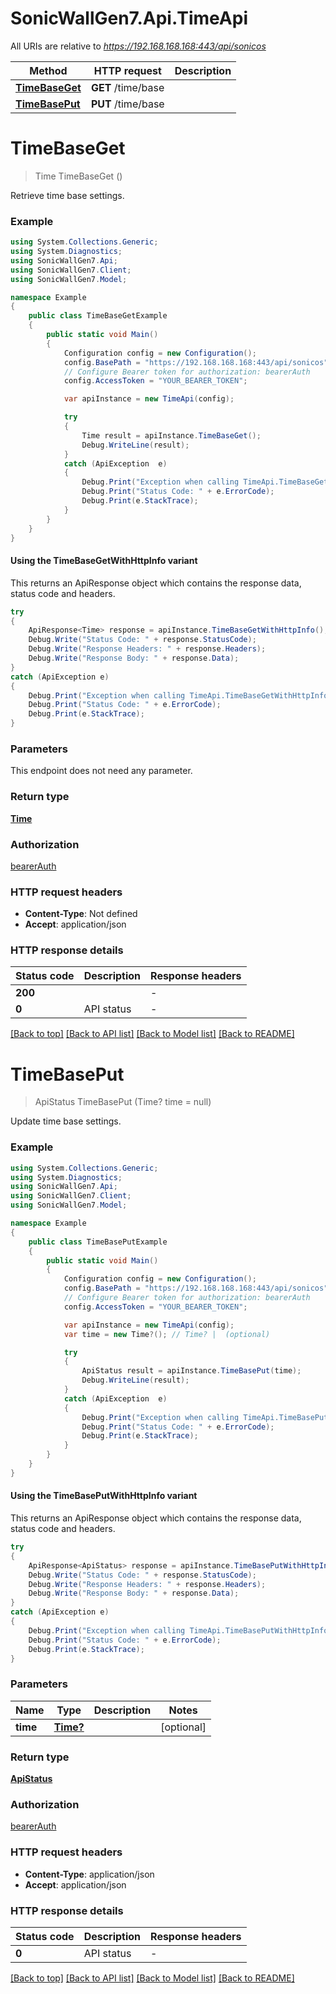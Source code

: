 # SonicWallGen7.Api.TimeApi

All URIs are relative to *https://192.168.168.168:443/api/sonicos*

| Method | HTTP request | Description |
|--------|--------------|-------------|
| [**TimeBaseGet**](TimeApi.md#timebaseget) | **GET** /time/base |  |
| [**TimeBasePut**](TimeApi.md#timebaseput) | **PUT** /time/base |  |

<a id="timebaseget"></a>
# **TimeBaseGet**
> Time TimeBaseGet ()



Retrieve time base settings.

### Example
```csharp
using System.Collections.Generic;
using System.Diagnostics;
using SonicWallGen7.Api;
using SonicWallGen7.Client;
using SonicWallGen7.Model;

namespace Example
{
    public class TimeBaseGetExample
    {
        public static void Main()
        {
            Configuration config = new Configuration();
            config.BasePath = "https://192.168.168.168:443/api/sonicos";
            // Configure Bearer token for authorization: bearerAuth
            config.AccessToken = "YOUR_BEARER_TOKEN";

            var apiInstance = new TimeApi(config);

            try
            {
                Time result = apiInstance.TimeBaseGet();
                Debug.WriteLine(result);
            }
            catch (ApiException  e)
            {
                Debug.Print("Exception when calling TimeApi.TimeBaseGet: " + e.Message);
                Debug.Print("Status Code: " + e.ErrorCode);
                Debug.Print(e.StackTrace);
            }
        }
    }
}
```

#### Using the TimeBaseGetWithHttpInfo variant
This returns an ApiResponse object which contains the response data, status code and headers.

```csharp
try
{
    ApiResponse<Time> response = apiInstance.TimeBaseGetWithHttpInfo();
    Debug.Write("Status Code: " + response.StatusCode);
    Debug.Write("Response Headers: " + response.Headers);
    Debug.Write("Response Body: " + response.Data);
}
catch (ApiException e)
{
    Debug.Print("Exception when calling TimeApi.TimeBaseGetWithHttpInfo: " + e.Message);
    Debug.Print("Status Code: " + e.ErrorCode);
    Debug.Print(e.StackTrace);
}
```

### Parameters
This endpoint does not need any parameter.
### Return type

[**Time**](Time.md)

### Authorization

[bearerAuth](../README.md#bearerAuth)

### HTTP request headers

 - **Content-Type**: Not defined
 - **Accept**: application/json


### HTTP response details
| Status code | Description | Response headers |
|-------------|-------------|------------------|
| **200** |  |  -  |
| **0** | API status |  -  |

[[Back to top]](#) [[Back to API list]](../README.md#documentation-for-api-endpoints) [[Back to Model list]](../README.md#documentation-for-models) [[Back to README]](../README.md)

<a id="timebaseput"></a>
# **TimeBasePut**
> ApiStatus TimeBasePut (Time? time = null)



Update time base settings.

### Example
```csharp
using System.Collections.Generic;
using System.Diagnostics;
using SonicWallGen7.Api;
using SonicWallGen7.Client;
using SonicWallGen7.Model;

namespace Example
{
    public class TimeBasePutExample
    {
        public static void Main()
        {
            Configuration config = new Configuration();
            config.BasePath = "https://192.168.168.168:443/api/sonicos";
            // Configure Bearer token for authorization: bearerAuth
            config.AccessToken = "YOUR_BEARER_TOKEN";

            var apiInstance = new TimeApi(config);
            var time = new Time?(); // Time? |  (optional) 

            try
            {
                ApiStatus result = apiInstance.TimeBasePut(time);
                Debug.WriteLine(result);
            }
            catch (ApiException  e)
            {
                Debug.Print("Exception when calling TimeApi.TimeBasePut: " + e.Message);
                Debug.Print("Status Code: " + e.ErrorCode);
                Debug.Print(e.StackTrace);
            }
        }
    }
}
```

#### Using the TimeBasePutWithHttpInfo variant
This returns an ApiResponse object which contains the response data, status code and headers.

```csharp
try
{
    ApiResponse<ApiStatus> response = apiInstance.TimeBasePutWithHttpInfo(time);
    Debug.Write("Status Code: " + response.StatusCode);
    Debug.Write("Response Headers: " + response.Headers);
    Debug.Write("Response Body: " + response.Data);
}
catch (ApiException e)
{
    Debug.Print("Exception when calling TimeApi.TimeBasePutWithHttpInfo: " + e.Message);
    Debug.Print("Status Code: " + e.ErrorCode);
    Debug.Print(e.StackTrace);
}
```

### Parameters

| Name | Type | Description | Notes |
|------|------|-------------|-------|
| **time** | [**Time?**](Time?.md) |  | [optional]  |

### Return type

[**ApiStatus**](ApiStatus.md)

### Authorization

[bearerAuth](../README.md#bearerAuth)

### HTTP request headers

 - **Content-Type**: application/json
 - **Accept**: application/json


### HTTP response details
| Status code | Description | Response headers |
|-------------|-------------|------------------|
| **0** | API status |  -  |

[[Back to top]](#) [[Back to API list]](../README.md#documentation-for-api-endpoints) [[Back to Model list]](../README.md#documentation-for-models) [[Back to README]](../README.md)

